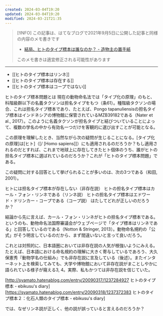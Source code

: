 ```yaml
---
created: 2024-03-04T19:20
updated: 2024-03-04T19:20
modified: 2024-03-21T21:35
---
```

> [!INFO] 
> この記事は、はてなブログで2021年9月5日に公開した記事と同様の内容のメモ書きです
> - [結局、ヒトのタイプ標本は誰なのか？ - 造物主の置手紙](https://kaisekiriu.hatenablog.com/entry/2021/09/05/192712)
> 
> このメモ書きは適宜修正される可能性があります

---

- [[ヒトのタイプ標本はリンネ]]
- [[ヒトのタイプ標本は存在する]]
- [[ヒトのタイプ標本はコープではない]]


ヒトのタイプ標本問題とは
現在の動物命名法では「タイプ化の原理」のもと、科階級群以下の名義タクソンは担名タイプをもつ（条61）。種階級タクソンの場合、これは担名タイプ標本であり、たとえば、Pongo tapanuliensisの担名タイプ標本はインドネシアの博物館に保管されているMZB39182である（Nater et al., 2017）。このように名義タクソンが担名タイプと結びついていることによって、複数の学名の中から有効名一つだけを客観的に選び出すことが可能となる。

この原理を理解したとき、当然ながら次の疑問が生じることになる。[タイプ化の原理]は[ヒト]（[/ [Homo sapiens]]）にも適用されるのだろうか？もし適用されるのだとすれば、これまで地球上に存在してきたヒト個体のうち、誰がヒトの担名タイプ標本に選ばれているのだろうか？これが「ヒトのタイプ標本問題」である。

この疑問に対する回答として挙げられることが多いのは、次の3つである（和田, 2001）。

ヒトには担名タイプ標本が存在しない（非存在説）
ヒトの担名タイプ標本はカール・フォン・リンネである（リンネ説）
ヒトの担名タイプ標本はエドワード・ドリンカー・コープである（コープ説）
はたしてどれが正しいのだろうか？

結論から先に言えば、カール・フォン・リンネがヒトの担名タイプ標本である。というのも、動物命名法国際審議会がウェブページで「タイプ標本はリンネである」と回答しているのである（Notton & Stringer, 2013）。動物命名規約の「公式」がそう明言しているのだから、まず間違いないと言って良いだろう。

これとは対照的に、日本語圏においては非存在説の人気が根強いようにみえる。たとえば、日本語における命名規約の理解に大きく寄与しているであろう、大久保憲秀『動物学名の仕組み』でも非存在説に言及している（後述）。またインターネット上を検索してみても、大学や博物館において非存在説がまことしやかに語られている様子が窺える3, 4。実際、私もかつては非存在説を信じていた。

[http://syamato.hatenablog.com/entry/20090317/1237284927 ヒトのタイプ標本 - ebikusu's diary]
[https://syamato.hatenablog.com/entry/20090318/1237372383 ヒトのタイプ標本２：化石人類のタイプ標本 - ebikusu's diary]


では、なぜリンネ説が正しく、他の説が誤っていると言えるのだろうか？